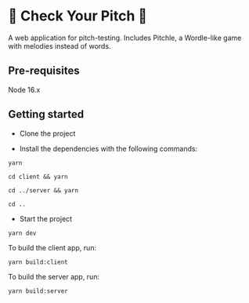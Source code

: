 # 🎹 Check Your Pitch 🎹

A web application for pitch-testing. Includes Pitchle, a Wordle-like game with melodies instead of words.

## Pre-requisites

Node 16.x

## Getting started

- Clone the project

- Install the dependencies with the following commands:

```
yarn

cd client && yarn

cd ../server && yarn

cd ..
```

- Start the project

```
yarn dev
```

To build the client app, run:

```
yarn build:client
```

To build the server app, run:

```
yarn build:server
```
